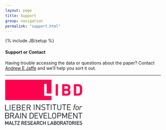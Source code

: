 ```yaml
---
layout: page
title: Support
group: navigation
permalink: "support.html"
---
```

{% include JB/setup %}

#### Support or Contact

Having trouble accessing the data or questions about the paper? Contact [Andrew E Jaffe](mailto:andrew.jaffe@libd.org) and we’ll help you sort it out.  

------------------
<a href="http://libd.org">
<img src="images/LIBD_logo.jpg" alt="Drawing" style="width: 250px;"/>
